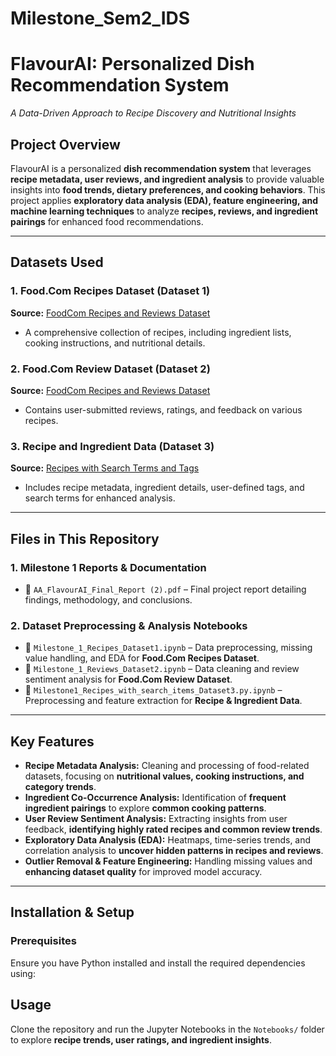 # Milestone_Sem2_IDS


# FlavourAI: Personalized Dish Recommendation System  
*A Data-Driven Approach to Recipe Discovery and Nutritional Insights*  

## Project Overview  
FlavourAI is a personalized **dish recommendation system** that leverages **recipe metadata, user reviews, and ingredient analysis** to provide valuable insights into **food trends, dietary preferences, and cooking behaviors**. This project applies **exploratory data analysis (EDA), feature engineering, and machine learning techniques** to analyze **recipes, reviews, and ingredient pairings** for enhanced food recommendations.  

---

## Datasets Used  

### **1. Food.Com Recipes Dataset** (Dataset 1)  
**Source:** [FoodCom Recipes and Reviews Dataset](https://www.kaggle.com/datasets/irkaal/foodcom-recipes-and-reviews)  
- A comprehensive collection of recipes, including ingredient lists, cooking instructions, and nutritional details.  

### **2. Food.Com Review Dataset** (Dataset 2)  
**Source:** [FoodCom Recipes and Reviews Dataset](https://www.kaggle.com/datasets/irkaal/foodcom-recipes-and-reviews)  
- Contains user-submitted reviews, ratings, and feedback on various recipes.  

### **3. Recipe and Ingredient Data** (Dataset 3)  
**Source:** [Recipes with Search Terms and Tags](https://www.kaggle.com/datasets/shuyangli94/foodcom-recipes-with-search-terms-and-tags)  
- Includes recipe metadata, ingredient details, user-defined tags, and search terms for enhanced analysis.  

---

## Files in This Repository  

### 1. Milestone 1 Reports & Documentation  
- 📄 `AA_FlavourAI_Final_Report (2).pdf` – Final project report detailing findings, methodology, and conclusions.  

### 2. Dataset Preprocessing & Analysis Notebooks  
- 📓 `Milestone_1_Recipes_Dataset1.ipynb` – Data preprocessing, missing value handling, and EDA for **Food.Com Recipes Dataset**.  
- 📓 `Milestone_1_Reviews_Dataset2.ipynb` – Data cleaning and review sentiment analysis for **Food.Com Review Dataset**.  
- 📓 `Milestone1_Recipes_with_search_items_Dataset3.py.ipynb` – Preprocessing and feature extraction for **Recipe & Ingredient Data**.  

---

## Key Features  

- **Recipe Metadata Analysis:** Cleaning and processing of food-related datasets, focusing on **nutritional values, cooking instructions, and category trends**.  
- **Ingredient Co-Occurrence Analysis:** Identification of **frequent ingredient pairings** to explore **common cooking patterns**.  
- **User Review Sentiment Analysis:** Extracting insights from user feedback, **identifying highly rated recipes and common review trends**.  
- **Exploratory Data Analysis (EDA):** Heatmaps, time-series trends, and correlation analysis to **uncover hidden patterns in recipes and reviews**.  
- **Outlier Removal & Feature Engineering:** Handling missing values and **enhancing dataset quality** for improved model accuracy.  

---

## Installation & Setup  

### Prerequisites  
Ensure you have Python installed and install the required dependencies using:  

## Usage  
Clone the repository and run the Jupyter Notebooks in the `Notebooks/` folder to explore **recipe trends, user ratings, and ingredient insights**.  



